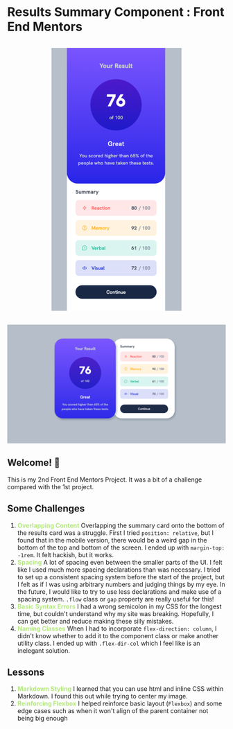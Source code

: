 # Results Summary Component : Front End Mentors
<div><img src="./assets/images/mobile-card.png" alt="mobile version card" width="300px" style="display:block; margin-inline: auto; margin-block: 2rem;">
</div>

![Desktop Version of Results Summary Component](./assets/images/desktop-card.png)

## Welcome! 👋
This is my 2nd Front End Mentors Project. It was a bit of a challenge compared with the 1st project. 

## Some Challenges 
1. <span style="color: hsl(90 70% 70%)">**Overlapping Content**</span> Overlapping the summary card onto the bottom of the results card was a struggle. First I tried `position: relative`, but I found that in the mobile version, there would be a weird gap in the bottom of the top and bottom of the screen. I ended up with `margin-top: -1rem`. It felt hackish, but it works. 
2. <span style="color: hsl(90 70% 70%)">**Spacing** </span> A lot of spacing even between the smaller parts of the UI. I felt like I used much more spacing declarations than was necessary. I tried to set up a consistent spacing system before the start of the project, but I felt as if I was using arbitrary numbers and judging things by my eye. In the future, I would like to try to use less declarations and make use of a spacing system. `.flow` class or `gap` property are really useful for this!
3. <span style="color: hsl(90 70% 70%)">**Basic Syntax Errors** </span> I had a wrong semicolon in my CSS for the longest time, but couldn't understand why my site was breaking. Hopefully, I can get better and reduce making these silly mistakes. 
4. <span style="color: hsl(90 70% 70%)">**Naming Classes** </span> When I had to incorporate `flex-direction: column`, I didn't know whether to add it to the component class or make another utility class. I ended up with `.flex-dir-col` which I feel like is an inelegant solution.

## Lessons
1. <span style="color: hsl(90 70% 70%)">**Markdown Styling**</span> I learned that you can use html and inline CSS within Markdown. I found this out while trying to center my image.
2. <span style="color: hsl(90 70% 70%)">**Reinforcing Flexbox**</span> I helped reinforce basic layout (`Flexbox`) and some edge cases such as when it won't align of the parent container not being big enough
